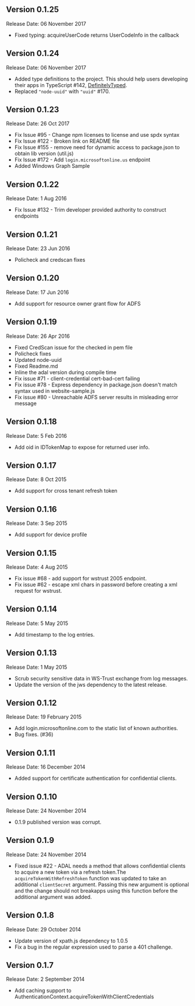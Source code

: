 Version 0.1.25
--------------
Release Date: 06 November 2017
* Fixed typing: acquireUserCode returns UserCodeInfo in the callback

Version 0.1.24
--------------
Release Date: 06 November 2017
* Added type definitions to the project. This should help users developing their apps in TypeScript #142, [DefinitelyTyped](https://github.com/DefinitelyTyped/DefinitelyTyped/issues/12586).
* Replaced `"node-uuid"` with `"uuid"` #170.

Version 0.1.23
--------------
Release Date: 26 Oct 2017
* Fix Issue #95 - Change npm licenses to license and use spdx syntax 
* Fix Issue #122 - Broken link on README file 
* Fix Issue #155 - remove need for dynamic access to package.json to obtain lib version (util.js)
* Fix Issue #172 - Add `login.microsoftonline.us` endpoint
* Added Windows Graph Sample 

Version 0.1.22
--------------
Release Date: 1 Aug 2016
* Fix Issue #132 - Trim developer provided authority to construct endpoints

Version 0.1.21
--------------
Release Date: 23 Jun 2016
* Policheck and credscan fixes

Version 0.1.20
--------------
Release Date: 17 Jun 2016
* Add support for resource owner grant flow for ADFS

Version 0.1.19
--------------
Release Date: 26 Apr 2016
* Fixed CredScan issue for the checked in pem file
* Policheck fixes
* Updated node-uuid
* Fixed Readme.md
* Inline the adal version during compile time
* Fix issue #71 - client-credential cert-bad-cert failing
* Fix issue #78 - Express dependency in package.json doesn't match syntax used in website-sample.js
* Fix issue #80 - Unreachable ADFS server results in misleading error message

Version 0.1.18
--------------
Release Date: 5 Feb 2016
* Add oid in IDTokenMap to expose for returned user info. 

Version 0.1.17
--------------
Release Date: 8 Oct 2015
* Add support for cross tenant refresh token

Version 0.1.16
--------------
Release Date: 3 Sep 2015
* Add support for device profile 

Version 0.1.15
--------------
Release Date: 4 Aug 2015
* Fix issue #68 - add support for wstrust 2005 endpoint. 
* Fix issue #62 - escape xml chars in password before creating a xml request for wstrust. 

Version 0.1.14
--------------
Release Date: 5 May 2015
* Add timestamp to the log entries.

Version 0.1.13
--------------
Release Date: 1 May 2015
* Scrub security sensitive data in WS-Trust exchange from log messages.
* Update the version of the jws dependency to the latest release.

Version 0.1.12
--------------
Release Date: 19 February 2015
* Add login.microsoftonline.com to the static list of known authorities.
* Bug fixes. (#36)

Version 0.1.11
--------------
Release Date: 16 December 2014
* Added support for certificate authentication for confidential clients.

Version 0.1.10
--------------
Release Date: 24 November 2014
* 0.1.9 published version was corrupt.

Version 0.1.9
--------------
Release Date: 24 November 2014
* Fixed issue #22 - ADAL needs a method that allows confidential clients
to acquire a new token via a refresh token.The `acquireTokenWithRefreshToken` function was updated to take an additional `clientSecret` argument. Passing this new argument is optional and the change should not breakapps using this function before the additional argument was added.

Version 0.1.8
--------------
Release Date: 29 October 2014
* Update version of xpath.js dependency to 1.0.5
* Fix a bug in the regular expression used to parse a 401 challenge.

Version 0.1.7
--------------
Release Date: 2 September 2014
* Add caching support to AuthenticationContext.acquireTokenWithClientCredentials
